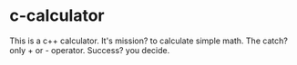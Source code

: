 # c-calculator

This is a c++ calculator.
It's mission? to calculate simple math.
The catch? only + or - operator.
Success? you decide.
